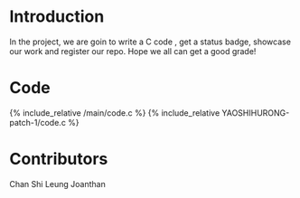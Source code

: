 # Introduction
In the project, we are goin to write a C code , get a status badge, showcase our work and register our repo. Hope we all can get a good grade!
# Code
{% include_relative /main/code.c %}
{% include_relative YAOSHIHURONG-patch-1/code.c %}
# Contributors
Chan Shi Leung Joanthan

